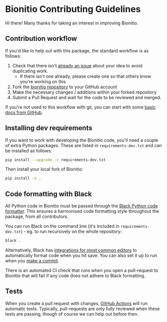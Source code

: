 # Bionitio Contributing Guidelines

Hi there! Many thanks for taking an interest in improving Bionitio.

## Contribution workflow

If you'd like to help out with this package, the standard workflow is as follows:

1. Check that there isn't [already an issue](https://github.com/BIONITIO_GITHUB_USERNAME/bionitio/issues) about your idea to avoid duplicating work.
    * If there isn't one already, please create one so that others know you're working on this
2. Fork the [bionitio repository](https://github.com/BIONITIO_GITHUB_USERNAME/bionitio) to your GitHub account
3. Make the necessary changes / additions within your forked repository
4. Submit a Pull Request and wait for the code to be reviewed and merged.

If you're not used to this workflow with git, you can start with some [basic docs from GitHub](https://help.github.com/articles/fork-a-repo/).

## Installing dev requirements

If you want to work with developing the Bionitio code, you'll need a couple of extra Python packages.
These are listed in `requirements-dev.txt` and can be installed as follows:

```bash
pip install --upgrade -r requirements-dev.txt
```

Then install your local fork of Bionitio:

```bash
pip install -e .
```

## Code formatting with Black

All Python code in Bionitio must be passed through the [Black Python code formatter](https://black.readthedocs.io/en/stable/).
This ensures a harmonised code formatting style throughout the package, from all contributors.

You can run Black on the command line (it's included in `requirements-dev.txt`) - eg. to run recursively on the whole repository:

```bash
black .
```

Alternatively, Black has [integrations for most common editors](https://black.readthedocs.io/en/stable/editor_integration.html)
to automatically format code when you hit save.
You can also set it up to run when you [make a commit](https://black.readthedocs.io/en/stable/version_control_integration.html).

There is an automated CI check that runs when you open a pull-request to Bionitio that will fail if
any code does not adhere to Black formatting.

## Tests

When you create a pull request with changes, [GitHub Actions](https://github.com/features/actions) will run automatic tests.
Typically, pull-requests are only fully reviewed when these tests are passing, though of course we can help out before then.
